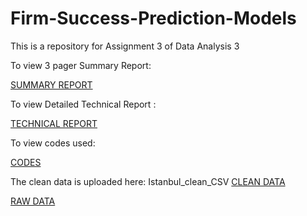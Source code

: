 # Firm-Success-Prediction-Models
This is a repository for Assignment 3 of Data Analysis 3


To view 3 pager Summary Report:

[SUMMARY REPORT](https://github.com/HasanMansoorKhan/Firm-Success-Prediction-Models/blob/main/Summary%20Report.pdf)


To view Detailed Technical Report : 

[TECHNICAL REPORT](https://htmlpreview.github.io/?https://github.com/HasanMansoorKhan/Firm-Success-Prediction-Models/blob/main/Technical-Report.html)



To view codes used:

[CODES](https://github.com/HasanMansoorKhan/Firm-Success-Prediction-Models/blob/main/Technical%20Report.Rmd)


The clean data is uploaded here: Istanbul_clean_CSV
[CLEAN DATA](https://github.com/HasanMansoorKhan/Firm-Success-Prediction-Models/blob/main/bisnode_firms_clean.csv)

[RAW DATA](https://osf.io/b2ft9/)
